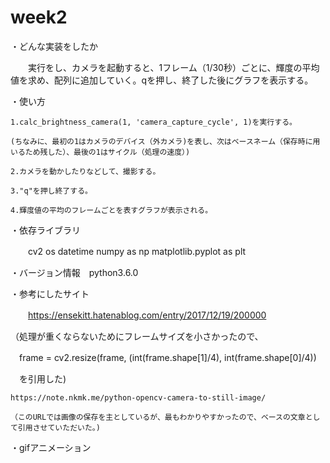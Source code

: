 # week2

・どんな実装をしたか

　　実行をし、カメラを起動すると、1フレーム（1/30秒）ごとに、輝度の平均値を求め、配列に追加していく。qを押し、終了した後にグラフを表示する。


・使い方

    1.calc_brightness_camera(1, 'camera_capture_cycle', 1)を実行する。
    
    (ちなみに、最初の1はカメラのデバイス（外カメラ)を表し、次はベースネーム（保存時に用いるため残した）、最後の1はサイクル（処理の速度）)
    
    2.カメラを動かしたりなどして、撮影する。
    
    3."q"を押し終了する。
    
    4.輝度値の平均のフレームごとを表すグラフが表示される。


・依存ライブラリ

　　cv2
    os
    datetime
    numpy as np
    matplotlib.pyplot as plt
    
    
・バージョン情報　python3.6.0


・参考にしたサイト

　　https://ensekitt.hatenablog.com/entry/2017/12/19/200000
 
  （処理が重くならないためにフレームサイズを小さかったので、
  
  　frame = cv2.resize(frame, (int(frame.shape[1]/4), int(frame.shape[0]/4))
   
   　を引用した)
    
    https://note.nkmk.me/python-opencv-camera-to-still-image/
    
    （このURLでは画像の保存を主としているが、最もわかりやすかったので、ベースの文章として引用させていただいた。)


・gifアニメーション
